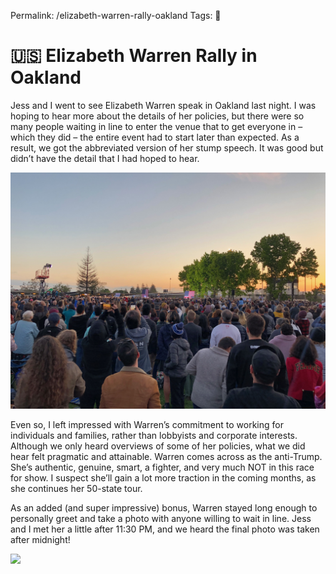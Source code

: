 Permalink: /elizabeth-warren-rally-oakland
Tags: 📄

# 🇺🇸 Elizabeth Warren Rally in Oakland

Jess and I went to see Elizabeth Warren speak in Oakland last night. I was hoping to hear more about the details of her policies, but there were so many people waiting in line to enter the venue that to get everyone in – which they did – the entire event had to start later than expected. As a result, we got the abbreviated version of her stump speech. It was good but didn’t have the detail that I had hoped to hear.  

![](/media/_elizabeth-warren-oakland-may-2019.jpg) 

Even so, I left impressed with Warren’s commitment to working for individuals and families, rather than lobbyists and corporate interests. Although we only heard overviews of some of her policies, what we did hear felt pragmatic and attainable. Warren comes across as the anti-Trump. She’s authentic, genuine, smart, a fighter, and very much NOT in this race for show. I suspect she’ll gain a lot more traction in the coming months, as she continues her 50-state tour. 

As an added (and super impressive) bonus, Warren stayed long enough to personally greet and take a photo with anyone willing to wait in line. Jess and I met her a little after 11:30 PM, and we heard the final photo was taken after midnight! 

![](/media/_elizabeth-warren-jess–brad-2019.jpg)  
